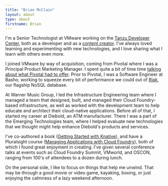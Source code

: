 ```yaml
---
title: "Brian McClain"
layout: about
type: about
firstname: Brian
---
```


I'm a Senior Technologist at VMware working on the [Tanzu Developer Center](https://tanzu.vmware.com/developer/), both as a developer and as a [content creator](https://tanzu.vmware.com/developer/team/brian-mcclain/). I've always loved learning and experimenting with new technologies, and I love sharing what I learn with others even more.

I joined VMware by way of acquisition, coming from Pivotal where I was a Principal Product Marketing Manager. I spent quite a bit of time time [talking about what Pivotal had to offer](https://tanzu.vmware.com/content/authors/brian-mcclain). Prior to Pivotal, I was a Software Engineer at Basho, working to squeeze every bit of performance we could out of [Riak](https://riak.com/), our flagship NoSQL database. 

At Warner Music Group, I led the Infrastructure Engineering team where I managed a team that designed, built, and managed their Cloud Foundry-based infrastructure, as well as worked with the development team to help educate and architect their cloud-native applications. Before all of that, I started my career at Diebold, an ATM manufacturer. There I was a part of the Emerging Technologies team, where I helped evaluate new technologies that we thought might help enhance Diebold's products and services.

I've co-authored a book ([Getting Started with Knative](https://www.oreilly.com/library/view/getting-started-with/9781492047025/)), and have a Pluralsight course ([Managing Applications with Cloud Foundry](https://www.pluralsight.com/authors/brian-mcclain)), both of which I found great enjoyment in creating. I've given several conference talks at events such as Cloud Foundry Summit, VMworld, and OSCON, ranging from 100's of attendees to a dozen during lunch.

On the personal side, I like to focus on things that help me unwind. That may be through a good movie or video game, kayaking, boxing, or just enjoying the calmness of a lazy weekend afternoon.